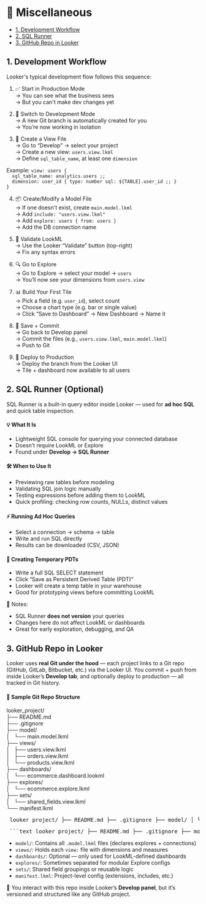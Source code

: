 # 🧰 Miscellaneous
- [1. Development Workflow](#1-development-workflow)
- [2. SQL Runner](#2-sql-runner)
- [3. GitHub Repo in Looker](#3-github-repo-in-looker)


## 1. Development Workflow

Looker's typical development flow follows this sequence:

1. ✅ Start in Production Mode  
→ You can see what the business sees  
→ But you can't make dev changes yet

2. 🔄 Switch to Development Mode  
→ A new Git branch is automatically created for you  
→ You’re now working in isolation

3. 🧱 Create a View File  
→ Go to “Develop” → select your project  
→ Create a new view: `users.view.lkml`  
→ Define `sql_table_name`, at least one `dimension`

Example:
`view: users {`  
`  sql_table_name: analytics.users ;;`  
`  dimension: user_id { type: number sql: ${TABLE}.user_id ;; }`  
`}`

4. 📦 Create/Modify a Model File  
→ If one doesn't exist, create `main.model.lkml`  
→ Add `include: "users.view.lkml"`  
→ Add `explore: users { from: users }`  
→ Add the DB connection name

5. 🧪 Validate LookML  
→ Use the Looker “Validate” button (top-right)  
→ Fix any syntax errors

6. 🔍 Go to Explore  
→ Go to Explore → select your model → `users`  
→ You’ll now see your dimensions from `users.view`

7. 📊 Build Your First Tile  
→ Pick a field (e.g. `user_id`), select count  
→ Choose a chart type (e.g. bar or single value)  
→ Click “Save to Dashboard” → New Dashboard → Name it

8. 💾 Save + Commit  
→ Go back to Develop panel  
→ Commit the files (e.g., `users.view.lkml`, `main.model.lkml`)  
→ Push to Git

9. 🚀 Deploy to Production  
→ Deploy the branch from the Looker UI  
→ Tile + dashboard now available to all users

## 2. SQL Runner (Optional)

SQL Runner is a built-in query editor inside Looker — used for **ad hoc SQL** and quick table inspection.

#### 💡 What It Is
- Lightweight SQL console for querying your connected database
- Doesn’t require LookML or Explore
- Found under **Develop → SQL Runner**

#### 🛠️ When to Use It
- Previewing raw tables before modeling
- Validating SQL join logic manually
- Testing expressions before adding them to LookML
- Quick profiling: checking row counts, NULLs, distinct values

#### ⚡ Running Ad Hoc Queries
- Select a connection → schema → table  
- Write and run SQL directly  
- Results can be downloaded (CSV, JSON)

#### 🧪 Creating Temporary PDTs
- Write a full SQL SELECT statement  
- Click “Save as Persistent Derived Table (PDT)”  
- Looker will create a temp table in your warehouse  
- Good for prototyping views before committing LookML

📌 Notes:
- SQL Runner **does not version** your queries  
- Changes here do not affect LookML or dashboards  
- Great for early exploration, debugging, and QA

## 3. GitHub Repo in Looker
Looker uses **real Git under the hood** — each project links to a Git repo (GitHub, GitLab, Bitbucket, etc.) via the Looker UI. You commit + push from inside Looker’s **Develop tab**, and optionally deploy to production — all tracked in Git history.

#### 📁 Sample Git Repo Structure

looker_project/  
├── README.md  
├── .gitignore  
├── model/  
│   └── main.model.lkml  
├── views/  
│   ├── users.view.lkml  
│   ├── orders.view.lkml  
│   └── products.view.lkml  
├── dashboards/  
│   └── ecommerce.dashboard.lookml  
├── explores/  
│   └── ecommerce.explore.lkml  
├── sets/  
│   └── shared_fields.view.lkml  
└── manifest.lkml

<pre> looker_project/ ├── README.md ├── .gitignore ├── model/ │ └── main.model.lkml ├── views/ │ ├── users.view.lkml │ ├── orders.view.lkml │ └── products.view.lkml ├── dashboards/ │ └── ecommerce.dashboard.lookml ├── explores/ │ └── ecommerce.explore.lkml ├── sets/ │ └── shared_fields.view.lkml └── manifest.lkml </pre>

<pre> ```text looker_project/ ├── README.md ├── .gitignore ├── model/ │ └── main.model.lkml ├── views/ │ ├── users.view.lkml │ ├── orders.view.lkml │ └── products.view.lkml ├── dashboards/ │ └── ecommerce.dashboard.lookml ├── explores/ │ └── ecommerce.explore.lkml ├── sets/ │ └── shared_fields.view.lkml └── manifest.lkml ``` </pre>

- `model/`: Contains all `.model.lkml` files (declares explores + connections)  
- `views/`: Holds each `view:` file with dimensions and measures  
- `dashboards/`: Optional — only used for LookML-defined dashboards  
- `explores/`: Sometimes separated for modular Explore configs  
- `sets/`: Shared field groupings or reusable logic  
- `manifest.lkml`: Project-level config (extensions, includes, etc.)

📌 You interact with this repo inside Looker’s **Develop panel**, but it’s versioned and structured like any GitHub project.






